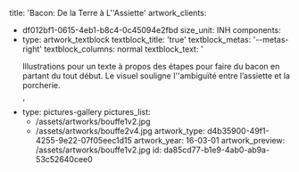 title: 'Bacon: De la Terre à L''Assiette'
artwork_clients:
  - df012bf1-0615-4eb1-b8c4-0c45094e2fbd
size_unit: INH
components:
  -
    type: artwork_textblock
    textblock_title: 'true'
    textblock_metas: '--metas-right'
    textblock_columns: normal
    textblock_text: '<p>Illustrations pour un texte à propos des étapes pour faire du bacon en partant du tout début. Le visuel souligne l''ambiguïté entre l’assiette et la porcherie.</p>'
  -
    type: pictures-gallery
    pictures_list:
      - /assets/artworks/bouffe1v2.jpg
      - /assets/artworks/bouffe2v4.jpg
artwork_type: d4b35900-49f1-4255-9e22-07f05eec1d15
artwork_year: 16-03-01
artwork_preview: /assets/artworks/bouffe1v2.jpg
id: da85cd77-b1e9-4ab0-ab9a-53c52640cee0
